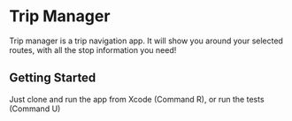 # Trip Manager

Trip manager is a trip navigation app. It will show you around your selected routes, with all the stop information you need!

## Getting Started

Just clone and run the app from Xcode (Command R), or run the tests (Command U)